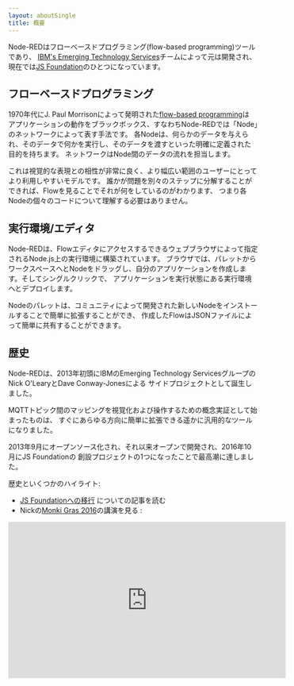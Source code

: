 ```yaml
---
layout: aboutSingle
title: 概要
---
```


Node-REDはフローベースドプログラミング(flow-based programming)ツールであり、
[IBM's Emerging Technology Services](https://emerging-technology.co.uk)チームによって元は開発され、
現在では[JS Foundation](https://js.foundation)のひとつになっています。

## フローベースドプログラミング

1970年代にJ. Paul Morrisonによって発明された[flow-based programming](https://en.wikipedia.org/wiki/Flow-based_programming)は
アプリケーションの動作をブラックボックス、すなわちNode-REDでは「Node」のネットワークによって表す手法です。
各Nodeは、何らかのデータを与えられ、そのデータで何かを実行し、そのデータを渡すといった明確に定義された目的を持ちます。
ネットワークはNode間のデータの流れを担当します。

これは視覚的な表現との相性が非常に良く、より幅広い範囲のユーザーにとってより利用しやすいモデルです。
誰かが問題を別々のステップに分解することができれば、Flowを見ることでそれが何をしているのがわかります、
つまり各Nodeの個々のコードについて理解する必要はありません。

## 実行環境/エディタ

Node-REDは、Flowエディタにアクセスするできるウェブブラウザによって指定されるNode.js上の実行環境に構築されています。
ブラウザでは、パレットからワークスペースへとNodeをドラッグし、自分のアプリケーションを作成します。そしてシングルクリックで、
アプリケーションを実行状態にある実行環境へとデプロイします。

Nodeのパレットは、コミュニティによって開発された新しいNodeをインストールすることで簡単に拡張することができ、
作成したFlowはJSONファイルによって簡単に共有することができます。


## 歴史

Node-REDは、2013年初頭にIBMのEmerging Technology ServicesグループのNick O'LearyとDave Conway-Jonesによる
サイドプロジェクトとして誕生しました。

MQTTトピック間のマッピングを視覚化および操作するための概念実証として始まったものは、
すぐにあらゆる方向に簡単に拡張できる遥かに汎用的なツールになりました。

2013年9月にオープンソース化され、それ以来オープンで開発され、2016年10月にJS Foundationの
創設プロジェクトの1つになったことで最高潮に達しました。


歴史といくつかのハイライト:

- [JS Foundationへの移行](http://nodered.org/blog/2016/10/17/js-foundation)
についての記事を読む
- Nickの[Monki Gras 2016](https://www.youtube.com/watch?v=Bbg1017amZs)の講演を見る :

<div style="text-align: center">
    <iframe width="560" height="315" src="https://www.youtube.com/embed/Bbg1017amZs" frameborder="0" allowfullscreen></iframe>
</div>
